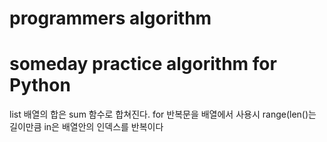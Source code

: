 # programmers algorithm
# someday practice algorithm for Python
list 배열의 합은 sum 함수로 합쳐진다. 
for 반복문을 배열에서 사용시 range(len()는 길이만큼 in은 배열안의 인덱스를 반복이다 



